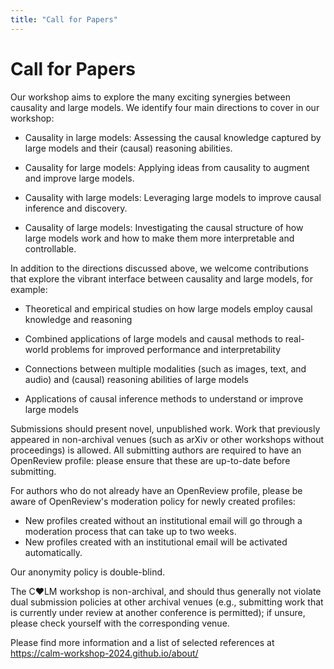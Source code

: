 ```yaml
---
title: "Call for Papers"
---
```


# Call for Papers

Our workshop aims to explore the many exciting synergies between causality and large models. We identify four main directions to cover in our workshop:

* Causality in large models: Assessing the causal knowledge captured by large models and their (causal) reasoning abilities.

* Causality for large models: Applying ideas from causality to augment and improve large models.

* Causality with large models: Leveraging large models to improve causal inference and discovery.

* Causality of large models: Investigating the causal structure of how large models work and how to make them more interpretable and controllable.

In addition to the directions discussed above, we welcome contributions that explore the vibrant interface between causality and large models, for example:

* Theoretical and empirical studies on how large models employ causal knowledge and reasoning

* Combined applications of large models and causal methods to real-world problems for improved performance and interpretability

* Connections between multiple modalities (such as images, text, and audio) and (causal) reasoning abilities of large models

* Applications of causal inference methods to understand or improve large models

Submissions should present novel, unpublished work. Work that previously appeared in non-archival venues (such as arXiv or other workshops without proceedings) is allowed. All submitting authors are required to have an OpenReview profile: please ensure that these are up-to-date before submitting. 

For authors who do not already have an OpenReview profile, please be aware of OpenReview's moderation policy for newly created profiles:
* New profiles created without an institutional email will go through a moderation process that can take up to two weeks.
* New profiles created with an institutional email will be activated automatically.

Our anonymity policy is double-blind.

The C♥️LM workshop is non-archival, and should thus generally not violate dual submission policies at other archival venues (e.g., submitting work that is currently under review at another conference is permitted); if unsure, please check yourself with the corresponding venue.

Please find more information and a list of selected references at https://calm-workshop-2024.github.io/about/
<!-- We welcome submissions related to any aspects of CRL, including but not limited to:

* Learning latent (structural) causal models & structured (deep) generative models
* Interventional representations, causal digital twins & structured (causal) world models
* Post-hoc extraction of causal relations from (deep) generative models
* Self-supervised causal representation learning
* Multi-environment & multi-view causal representation learning
* Micro vs. macro/coarse-grained/multi-level causal systems
* Identifiable representation learning & nonlinear ICA
* Uncertainty quantification in (causal) representation learning
* Group-theoretic & symmetry-based views on disentanglement
* Invariance & equivariance in representation learning
* Interdisciplinary perspectives on causal representation learning, including from cognitive science, psychology, (computational) neuroscience or philosophy
* Real-world applications of causal representation learning, including in biology, medical sciences, or robotics


Submissions should present novel, unpublished work. Work that previously appeared in non-archival venues (such as arXiv or other workshops without proceedings) is allowed.

The CRL workshop is non-archival, and should thus generally not violate dual submission policies at other archival venues (e.g., submitting work that is currently under review at another conference such as NeurIPS is permitted); if unsure, please check yourself with the corresponding venue. -->
